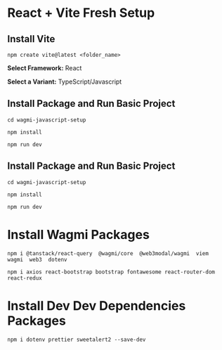 <!-- @format -->

# React + Vite Fresh Setup

## Install Vite

    npm create vite@latest <folder_name>

<b>Select Framework:</b> React

<b>Select a Variant:</b> TypeScript/Javascript

## Install Package and Run Basic Project

    cd wagmi-javascript-setup

    npm install

    npm run dev

## Install Package and Run Basic Project

    cd wagmi-javascript-setup

    npm install

    npm run dev

# Install Wagmi Packages

    npm i @tanstack/react-query  @wagmi/core  @web3modal/wagmi  viem  wagmi  web3  dotenv

    npm i axios react-bootstrap bootstrap fontawesome react-router-dom react-redux

# Install Dev Dev Dependencies Packages

    npm i dotenv prettier sweetalert2 --save-dev
